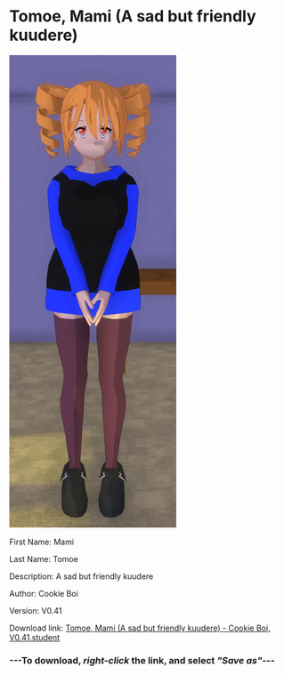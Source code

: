 # Tomoe, Mami (A sad but friendly kuudere)

<img src = "https://raw.githubusercontent.com/Arbiter1223/Daigaku-Gurashi-Custom-Students/master/Students/Files/Tomoe%2C%20Mami%20(A%20sad%20but%20friendly%20kuudere).png">

First Name: Mami

Last Name: Tomoe

Description: A sad but friendly kuudere

Author: Cookie Boi

Version: V0.41

Download link: <a href="https://raw.githubusercontent.com/Arbiter1223/Daigaku-Gurashi-Custom-Students/master/Students/Files/Tomoe%2C%20Mami%20(A%20sad%20but%20friendly%20kuudere)%20-%20Cookie%20Boi%2C%20V0.41.student">Tomoe, Mami (A sad but friendly kuudere) - Cookie Boi, V0.41.student</a>

### ---**To download, _right-click_ the link, and select _"Save as"_**---

